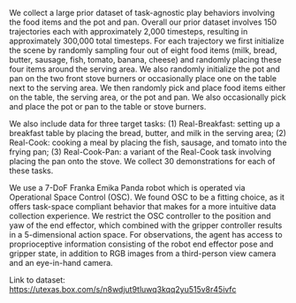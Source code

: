 We collect a large prior dataset of task-agnostic play behaviors involving the food items
and the pot and pan. Overall our prior dataset involves 150 trajectories each with approximately
2,000 timesteps, resulting in approximately 300,000 total timesteps. For each trajectory we first
initialize the scene by randomly sampling four out of eight food items (milk, bread, butter, sausage,
fish, tomato, banana, cheese) and randomly placing these four items around the serving area. We
also randomly initialize the pot and pan on the two front stove burners or occasionally place one on
the table next to the serving area. We then randomly pick and place food items either on the table,
the serving area, or the pot and pan. We also occasionally pick and place the pot or pan to the table
or stove burners.

We also include data for three target tasks: (1) Real-Breakfast: setting up a breakfast table by
placing the bread, butter, and milk in the serving area; (2) Real-Cook: cooking a meal by placing
the fish, sausage, and tomato into the frying pan; (3) Real-Cook-Pan: a variant of the Real-Cook
task involving placing the pan onto the stove. We collect 30 demonstrations for each of these tasks.

We use a 7-DoF Franka Emika Panda robot which is operated via Operational Space Control
(OSC). We found OSC to be a fitting choice, as it offers task-space compliant behavior that
makes for a more intuitive data collection experience. We restrict the OSC controller to the position
and yaw of the end effector, which combined with the gripper controller results in a 5-dimensional
action space. For observations, the agent has access to proprioceptive information consisting of
the robot end effector pose and gripper state, in addition to RGB images from a third-person view
camera and an eye-in-hand camera.

Link to dataset: https://utexas.box.com/s/n8wdjut9tluwq3kqq2yu515v8r45ivfc
